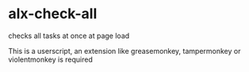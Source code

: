# alx-check-all

checks all tasks at once at page load

This is a userscript, an extension like greasemonkey, tampermonkey or violentmonkey is required
